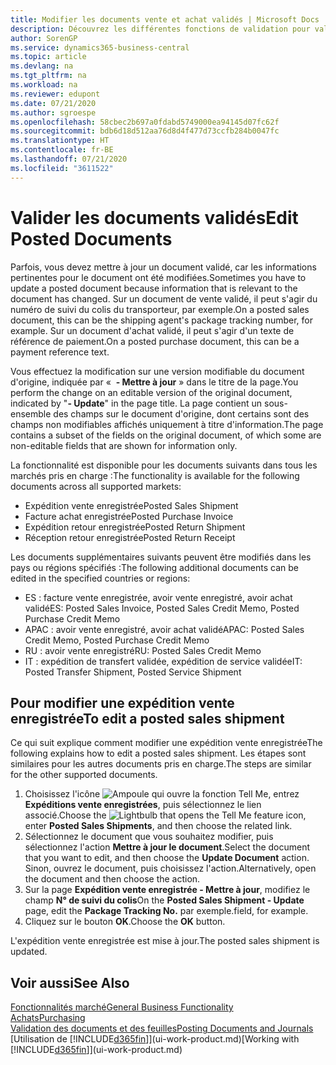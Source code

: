 ```yaml
---
title: Modifier les documents vente et achat validés | Microsoft Docs
description: Découvrez les différentes fonctions de validation pour valider les documents achat et comment mettre à jour les documents validés.
author: SorenGP
ms.service: dynamics365-business-central
ms.topic: article
ms.devlang: na
ms.tgt_pltfrm: na
ms.workload: na
ms.reviewer: edupont
ms.date: 07/21/2020
ms.author: sgroespe
ms.openlocfilehash: 58cbec2b697a0fdabd5749000ea94145d07fc62f
ms.sourcegitcommit: bdb6d18d512aa76d8d4f477d73ccfb284b0047fc
ms.translationtype: HT
ms.contentlocale: fr-BE
ms.lasthandoff: 07/21/2020
ms.locfileid: "3611522"
---
```

# <a name="edit-posted-documents"></a><span data-ttu-id="4da5c-103">Valider les documents validés</span><span class="sxs-lookup"><span data-stu-id="4da5c-103">Edit Posted Documents</span></span>

<span data-ttu-id="4da5c-104">Parfois, vous devez mettre à jour un document validé, car les informations pertinentes pour le document ont été modifiées.</span><span class="sxs-lookup"><span data-stu-id="4da5c-104">Sometimes you have to update a posted document because information that is relevant to the document has changed.</span></span> <span data-ttu-id="4da5c-105">Sur un document de vente validé, il peut s'agir du numéro de suivi du colis du transporteur, par exemple.</span><span class="sxs-lookup"><span data-stu-id="4da5c-105">On a posted sales document, this can be the shipping agent's package tracking number, for example.</span></span> <span data-ttu-id="4da5c-106">Sur un document d'achat validé, il peut s'agir d'un texte de référence de paiement.</span><span class="sxs-lookup"><span data-stu-id="4da5c-106">On a posted purchase document, this can be a payment reference text.</span></span>

<span data-ttu-id="4da5c-107">Vous effectuez la modification sur une version modifiable du document d'origine, indiquée par «  **- Mettre à jour** » dans le titre de la page.</span><span class="sxs-lookup"><span data-stu-id="4da5c-107">You perform the change on an editable version of the original document, indicated by "**- Update**" in the page title.</span></span> <span data-ttu-id="4da5c-108">La page contient un sous-ensemble des champs sur le document d'origine, dont certains sont des champs non modifiables affichés uniquement à titre d'information.</span><span class="sxs-lookup"><span data-stu-id="4da5c-108">The page contains a subset of the fields on the original document, of which some are non-editable fields that are shown for information only.</span></span>

<span data-ttu-id="4da5c-109">La fonctionnalité est disponible pour les documents suivants dans tous les marchés pris en charge :</span><span class="sxs-lookup"><span data-stu-id="4da5c-109">The functionality is available for the following documents across all supported markets:</span></span>

- <span data-ttu-id="4da5c-110">Expédition vente enregistrée</span><span class="sxs-lookup"><span data-stu-id="4da5c-110">Posted Sales Shipment</span></span>
- <span data-ttu-id="4da5c-111">Facture achat enregistrée</span><span class="sxs-lookup"><span data-stu-id="4da5c-111">Posted Purchase Invoice</span></span>
- <span data-ttu-id="4da5c-112">Expédition retour enregistrée</span><span class="sxs-lookup"><span data-stu-id="4da5c-112">Posted Return Shipment</span></span>
- <span data-ttu-id="4da5c-113">Réception retour enregistrée</span><span class="sxs-lookup"><span data-stu-id="4da5c-113">Posted Return Receipt</span></span>

<span data-ttu-id="4da5c-114">Les documents supplémentaires suivants peuvent être modifiés dans les pays ou régions spécifiés :</span><span class="sxs-lookup"><span data-stu-id="4da5c-114">The following additional documents can be edited in the specified countries or regions:</span></span>

- <span data-ttu-id="4da5c-115">ES : facture vente enregistrée, avoir vente enregistré, avoir achat validé</span><span class="sxs-lookup"><span data-stu-id="4da5c-115">ES: Posted Sales Invoice, Posted Sales Credit Memo, Posted Purchase Credit Memo</span></span>
- <span data-ttu-id="4da5c-116">APAC : avoir vente enregistré, avoir achat validé</span><span class="sxs-lookup"><span data-stu-id="4da5c-116">APAC: Posted Sales Credit Memo, Posted Purchase Credit Memo</span></span>
- <span data-ttu-id="4da5c-117">RU : avoir vente enregistré</span><span class="sxs-lookup"><span data-stu-id="4da5c-117">RU: Posted Sales Credit Memo</span></span>
- <span data-ttu-id="4da5c-118">IT : expédition de transfert validée, expédition de service validée</span><span class="sxs-lookup"><span data-stu-id="4da5c-118">IT: Posted Transfer Shipment, Posted Service Shipment</span></span>

## <a name="to-edit-a-posted-sales-shipment"></a><span data-ttu-id="4da5c-119">Pour modifier une expédition vente enregistrée</span><span class="sxs-lookup"><span data-stu-id="4da5c-119">To edit a posted sales shipment</span></span>

<span data-ttu-id="4da5c-120">Ce qui suit explique comment modifier une expédition vente enregistrée</span><span class="sxs-lookup"><span data-stu-id="4da5c-120">The following explains how to edit a posted sales shipment.</span></span> <span data-ttu-id="4da5c-121">Les étapes sont similaires pour les autres documents pris en charge.</span><span class="sxs-lookup"><span data-stu-id="4da5c-121">The steps are similar for the other supported documents.</span></span>

1. <span data-ttu-id="4da5c-122">Choisissez l'icône ![Ampoule qui ouvre la fonction Tell Me](media/ui-search/search_small.png "Dites-moi ce que vous voulez faire"), entrez **Expéditions vente enregistrées**, puis sélectionnez le lien associé.</span><span class="sxs-lookup"><span data-stu-id="4da5c-122">Choose the ![Lightbulb that opens the Tell Me feature](media/ui-search/search_small.png "Tell me what you want to do") icon, enter **Posted Sales Shipments**, and then choose the related link.</span></span>
2. <span data-ttu-id="4da5c-123">Sélectionnez le document que vous souhaitez modifier, puis sélectionnez l'action **Mettre à jour le document**.</span><span class="sxs-lookup"><span data-stu-id="4da5c-123">Select the document that you want to edit, and then choose the **Update Document** action.</span></span> <span data-ttu-id="4da5c-124">Sinon, ouvrez le document, puis choisissez l'action.</span><span class="sxs-lookup"><span data-stu-id="4da5c-124">Alternatively, open the document and then choose the action.</span></span>
3. <span data-ttu-id="4da5c-125">Sur la page **Expédition vente enregistrée - Mettre à jour**, modifiez le champ **N° de suivi du colis**</span><span class="sxs-lookup"><span data-stu-id="4da5c-125">On the **Posted Sales Shipment - Update** page, edit the **Package Tracking No.**</span></span> <span data-ttu-id="4da5c-126">par exemple.</span><span class="sxs-lookup"><span data-stu-id="4da5c-126">field, for example.</span></span>
4. <span data-ttu-id="4da5c-127">Cliquez sur le bouton **OK**.</span><span class="sxs-lookup"><span data-stu-id="4da5c-127">Choose the **OK** button.</span></span>

<span data-ttu-id="4da5c-128">L'expédition vente enregistrée est mise à jour.</span><span class="sxs-lookup"><span data-stu-id="4da5c-128">The posted sales shipment is updated.</span></span>

## <a name="see-also"></a><span data-ttu-id="4da5c-129">Voir aussi</span><span class="sxs-lookup"><span data-stu-id="4da5c-129">See Also</span></span>

[<span data-ttu-id="4da5c-130">Fonctionnalités marché</span><span class="sxs-lookup"><span data-stu-id="4da5c-130">General Business Functionality</span></span>](ui-across-business-areas.md)  
[<span data-ttu-id="4da5c-131">Achats</span><span class="sxs-lookup"><span data-stu-id="4da5c-131">Purchasing</span></span>](purchasing-manage-purchasing.md)  
[<span data-ttu-id="4da5c-132">Validation des documents et des feuilles</span><span class="sxs-lookup"><span data-stu-id="4da5c-132">Posting Documents and Journals</span></span>](ui-post-documents-journals.md)  
<span data-ttu-id="4da5c-133">[Utilisation de [!INCLUDE[d365fin](includes/d365fin_md.md)]](ui-work-product.md)</span><span class="sxs-lookup"><span data-stu-id="4da5c-133">[Working with [!INCLUDE[d365fin](includes/d365fin_md.md)]](ui-work-product.md)</span></span>  
